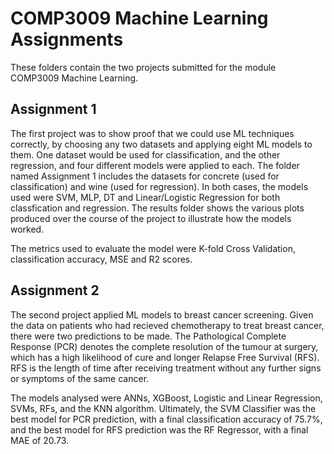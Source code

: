 # COMP3009 Machine Learning Assignments

These folders contain the two projects submitted for the module COMP3009 Machine Learning.

## Assignment 1

The first project was to show proof that we could use ML techniques correctly, by choosing any two datasets and applying eight ML models to them. One dataset would be used for classification, and the other regression, and four different models were applied to each. The folder named Assignment 1 includes the datasets for concrete (used for classification) and wine (used for regression). In both cases, the models used were SVM, MLP, DT and Linear/Logistic Regression for both classfication and regression. The results folder shows the various plots produced over the course of the project to illustrate how the models worked. 

The metrics used to evaluate the model were K-fold Cross Validation, classification accuracy, MSE and R2 scores.

## Assignment 2

The second project applied ML models to breast cancer screening. Given the data on patients who had recieved chemotherapy to treat breast cancer, there were two predictions to be made. The Pathological Complete Response (PCR) denotes the complete resolution of the tumour at surgery, which has a high likelihood of cure and longer Relapse Free Survival (RFS). RFS is the length of time after receiving treatment without any further signs or symptoms of the same cancer. 

The models analysed were ANNs, XGBoost, Logistic and Linear Regression, SVMs, RFs, and the KNN algorithm. Ultimately, the SVM Classifier was the best model for PCR prediction, with a final classification accuracy of 75.7%, and the best model for RFS prediction was the RF Regressor, with a final MAE of 20.73.
